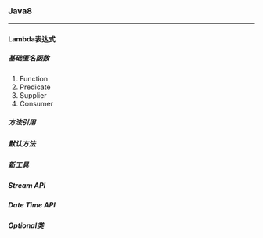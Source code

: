 ###  Java8

---

#### Lambda表达式

##### 基础匿名函数

1. Function
2. Predicate
3. Supplier
4. Consumer



##### 方法引用

##### 默认方法

##### 新工具

##### Stream API

##### Date Time API

##### Optional类

 